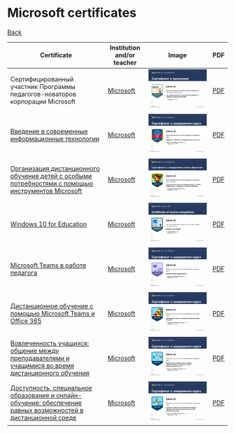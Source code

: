 # Microsoft certificates

[Back](../README.md)

|Certificate|Institution and/or teacher|Image|PDF|
|---|---|---|---|
|Сертифицированный участник Программы педагогов-новаторов корпорации Microsoft|[Microsoft](https://education.microsoft.com)|![Image](https://github.com/Doumor/Doumor/blob/main/Edu/Microsoft/Images/Сертифицированный%20участник%20Программы%20педагогов-новаторов%20корпорации%20Microsoft.webp?raw=true)|[PDF](https://github.com/Doumor/Doumor/blob/main/Edu/Microsoft/PDF/Сертифицированный%20участник%20Программы%20педагогов-новаторов%20корпорации%20Microsoft.pdf?raw=true)|
|[Введение в современные информационные технологии](https://education.microsoft.com/course/b0b49480/overview)|[Microsoft](https://education.microsoft.com)|![Image](https://github.com/Doumor/Doumor/blob/main/Edu/Microsoft/Images/Введение%20в%20современные%20информационные%20технологии.webp?raw=true)|[PDF](https://github.com/Doumor/Doumor/blob/main/Edu/Microsoft/PDF/Введение%20в%20современные%20информационные%20технологии.pdf?raw=true)|
|[Организация дистанционного обучения детей с особыми потребностями с помощью инструментов Microsoft](https://education.microsoft.com/learningpath/bee80f0d)|[Microsoft](https://education.microsoft.com)|![Image](https://github.com/Doumor/Doumor/blob/main/Edu/Microsoft/Images/Организация%20дистанционного%20обучения%20детей%20с%20особыми%20потребностями%20с%20помощью%20инструментов%20Microsoft.webp?raw=true)|[PDF](https://github.com/Doumor/Doumor/blob/main/Edu/Microsoft/PDF/Организация%20дистанционного%20обучения%20детей%20с%20особыми%20потребностями%20с%20помощью%20инструментов%20Microsoft.pdf?raw=true)|
|[Windows 10 for Education](https://education.microsoft.com/course/46cbf1aa/overview)|[Microsoft](https://education.microsoft.com)|![Image](https://github.com/Doumor/Doumor/blob/main/Edu/Microsoft/Images/Windows%2010%20for%20Education.webp?raw=true)|[PDF](https://github.com/Doumor/Doumor/blob/main/Edu/Microsoft/PDF/Windows%2010%20for%20Education.pdf?raw=true)|
|[Microsoft Teams в работе педагога](https://education.microsoft.com/course/e092e041/overview)|[Microsoft](https://education.microsoft.com)|![Image](https://github.com/Doumor/Doumor/blob/main/Edu/Microsoft/Images/Microsoft%20Teams%20в%20работе%20педагога.webp?raw=true)|[PDF](https://github.com/Doumor/Doumor/blob/main/Edu/Microsoft/PDF/Microsoft%20Teams%20в%20работе%20педагога.pdf?raw=true)|
|[Дистанционное обучение с помощью Microsoft Teams и Office 365](https://education.microsoft.com/course/2cd3b64a/overview)|[Microsoft](https://education.microsoft.com)|![Image](https://github.com/Doumor/Doumor/blob/main/Edu/Microsoft/Images/Дистанционное%20обучение%20с%20помощью%20Microsoft%20Teams%20и%20Office%20365.webp?raw=true)|[PDF](https://github.com/Doumor/Doumor/blob/main/Edu/Microsoft/PDF/Дистанционное%20обучение%20с%20помощью%20Microsoft%20Teams%20и%20Office%20365.pdf?raw=true)|
|[Вовлеченность учащихся: общение между преподавателями и учащимися во время дистанционного обучения](https://education.microsoft.com/course/72241974/overview)|[Microsoft](https://education.microsoft.com)|![Image](https://github.com/Doumor/Doumor/blob/main/Edu/Microsoft/Images/Вовлеченность%20учащихся%20общение%20между%20преподавателями%20и%20учащимися%20во%20время%20дистанционного%20обучения.webp?raw=true)|[PDF](https://github.com/Doumor/Doumor/blob/main/Edu/Microsoft/PDF/Вовлеченность%20учащихся%20общение%20между%20преподавателями%20и%20учащимися%20во%20время%20дистанционного%20обучения.pdf?raw=true)|
|[Доступность, специальное образование и онлайн-обучение: обеспечение равных возможностей в дистанционной среде](https://education.microsoft.com/course/809eb85b/overview)|[Microsoft](https://education.microsoft.com)|![Image](https://github.com/Doumor/Doumor/blob/main/Edu/Microsoft/Images/Доступность,%20специальное%20образование%20и%20онлайн-обучение%20обеспечение%20равных%20возможностей%20в%20дистанционной%20среде.webp?raw=true)|[PDF](https://github.com/Doumor/Doumor/blob/main/Edu/Microsoft/PDF/Доступность,%20специальное%20образование%20и%20онлайн-обучение%20обеспечение%20равных%20возможностей%20в%20дистанционной%20среде.pdf?raw=true)|




<!---
|[]()|[]()<br><br>|![]()|[PDF]()|
-->
